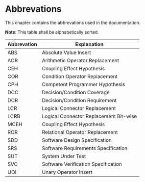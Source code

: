 # Abbrevations

This chapter contains the abbrevations used in the documentation.

**Note**: This table shall be alphabetically sorted.

Abbrevation | Explanation
------------|------------
ABS         | Absolute Value Insert
AOR         | Arithmetic Operator Replacement
CEH         | Coupling Effect Hypothesis
COR         | Condition Operator Replacement
CPH         | Competent Programmer Hypothesis
DCC         | Decision/Condition Coverage
DCR         | Decision/Condition Requirement
LCR         | Logical Connector Replacement
LCRB        | Logical Connector Replacement Bit-wise
MCEH        | Coupling Effect Hypothesis
ROR         | Relational Operator Replacement
SDD         | Software Design Specification
SRS         | Software Requirements Specification
SUT         | System Under Test
SVC         | Software Verification Specification
UOI         | Unary Operator Insert
